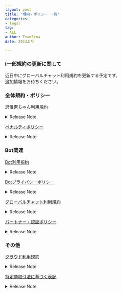 ```yaml
---
layout: post
title: "規約・ポリシー 一覧"
categories:
- legal
tag:
- ALL
author: TeamSina
date: 2023より

---
```


### ℹ️一部規約の更新に関して
近日中にグローバルチャット利用規約を更新する予定です。<br>
追加情報をお待ちください。

### 全体規約・ポリシー

<a href="{{site.url}}/legal/tos" class="a-orange">思惟奈ちゃん利用規約</a><br>
<details><summary>Release Note</summary>

Version 1.0(2023/5/14) 初期リリース
</details>

<a href="{{site.url}}/legal/penalty" class="a-orange">ペナルティポリシー</a><br>
<details><summary>Release Note</summary>

Version 1.0.1(2023/6/24) ペナルティの通知の方法に関して追記<br>
Version 1.0(2023/5/14) 初期リリース
</details>

### Bot関連

<a href="{{site.url}}/legal/bot-tos" class="a-orange">Bot利用規約</a><br>
<details><summary>Release Note</summary>

Version 1.0(2023/5/14) 初期リリース
</details>

<a href="{{site.url}}/legal/bot-privacy-policy" class="a-orange">Botプライバシーポリシー</a><br>
<details><summary>Release Note</summary>

Version 1.0(2023/5/14) 初期リリース
</details>

<a href="{{site.url}}/legal/gchat-tos" class="a-orange">グローバルチャット利用規約</a><br>
<details><summary>Release Note</summary>

Version 1.0(2023/5/14) 初期リリース
</details>

<a href="{{site.url}}/legal/partner-verify" class="a-orange">パートナー・認証ポリシー</a><br>
<details><summary>Release Note</summary>

Version 1.0(2023/5/14) 初期リリース
</details>

### その他

<a href="{{site.url}}/legal/cloud-tos" class="a-orange">クラウド利用規約</a><br>
<details><summary>Release Note</summary>

Version 1.0(2023/5/14) 初期リリース
</details>

<a href="{{site.url}}/legal/tradelaw" class="a-orange">特定商取引法に基づく表記</a>
<details><summary>Release Note</summary>

Version 1.0(2023/5/14) 初期リリース
</details>
